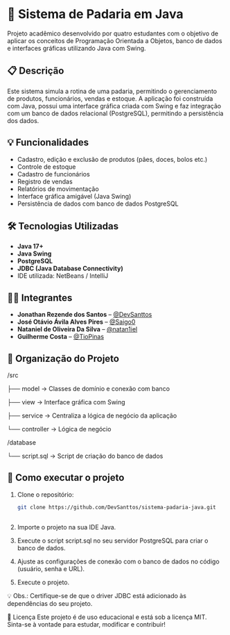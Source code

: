 # 🥖 Sistema de Padaria em Java

Projeto acadêmico desenvolvido por quatro estudantes com o objetivo de aplicar os conceitos de Programação Orientada a Objetos, banco de dados e interfaces gráficas utilizando Java com Swing.

## 📋 Descrição

Este sistema simula a rotina de uma padaria, permitindo o gerenciamento de produtos, funcionários, vendas e estoque. A aplicação foi construída com Java, possui uma interface gráfica criada com Swing e faz integração com um banco de dados relacional (PostgreSQL), permitindo a persistência dos dados.

## 💡 Funcionalidades

- Cadastro, edição e exclusão de produtos (pães, doces, bolos etc.)
- Controle de estoque
- Cadastro de funcionários
- Registro de vendas
- Relatórios de movimentação
- Interface gráfica amigável (Java Swing)
- Persistência de dados com banco de dados PostgreSQL

## 🛠️ Tecnologias Utilizadas

- **Java 17+**
- **Java Swing**
- **PostgreSQL**
- **JDBC (Java Database Connectivity)**
- IDE utilizada: NetBeans / IntelliJ 

## 🧑‍💻 Integrantes

- **Jonathan Rezende dos Santos** – [@DevSanttos](https://github.com/DevSanttos)  
- **José Otávio Ávila Alves Pires** – [@Saigo0](https://github.com/Saigo0)  
- **Nataniel de Oliveira Da Silva** – [@natan1iel](https://github.com/natan1iel)  
- **Guilherme Costa** – [@TioPinas](https://github.com/TioPinas)  

## 📁 Organização do Projeto

/src

├── model → Classes de domínio e conexão com banco

├── view → Interface gráfica com Swing

├── service → Centraliza a lógica de negócio da aplicação

└── controller → Lógica de negócio

/database

└── script.sql → Script de criação do banco de dados


## 🧪 Como executar o projeto

1. Clone o repositório:
   ```bash
   git clone https://github.com/DevSanttos/sistema-padaria-java.git
 
2. Importe o projeto na sua IDE Java.

3. Execute o script script.sql no seu servidor PostgreSQL para criar o banco de dados.

4. Ajuste as configurações de conexão com o banco de dados no código (usuário, senha e URL).

5. Execute o projeto.

💡 Obs.: Certifique-se de que o driver JDBC está adicionado às dependências do seu projeto.

📝 Licença
Este projeto é de uso educacional e está sob a licença MIT. Sinta-se à vontade para estudar, modificar e contribuir!
